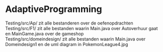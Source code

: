# AdaptiveProgramming
Testing/src/Ap/ zit alle bestanderen over de oefenopdrachten\
Testing/src/F1/ zit alle bestanden waarin Main.java over Autoverhuur gaat en MainGame.java over de gameshop\
Testing/src/domeindesign/ zit alle bestanden waarin Main.java over Domeindesign1 en de uml diagram in PokemonLeague4.jpg
